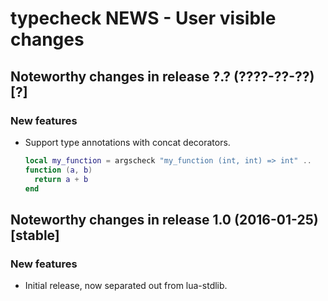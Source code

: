 # typecheck NEWS - User visible changes

## Noteworthy changes in release ?.? (????-??-??) [?]

### New features

  - Support type annotations with concat decorators.

    ```lua
    local my_function = argscheck "my_function (int, int) => int" ..
    function (a, b)
      return a + b
    end
    ```

## Noteworthy changes in release 1.0 (2016-01-25) [stable]

### New features

  - Initial release, now separated out from lua-stdlib.
